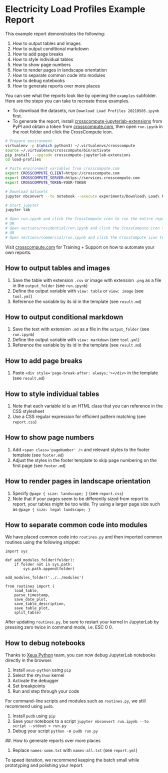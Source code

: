 # Electricity Load Profiles Example Report

This example report demonstrates the following:

1. How to output tables and images
2. How to output conditional markdown
3. How to add page breaks
4. How to style individual tables
5. How to show page numbers
6. How to render pages in landscape orientation
7. How to separate common code into modules
8. How to debug notebooks
9. How to generate reports over more places

You can see what the reports look like by opening the `examples` subfolder. Here are the steps you can take to recreate those examples.

- To download the datasets, run `Download Load Profiles 20210505.ipynb` first.
- To generate the report, install [crosscompute-jupyterlab-extensions](https://pypi.org/project/crosscompute-jupyterlab-extensions) from PyPI and obtain a token from [crosscompute.com](https://crosscompute.com), then open `run.ipynb` in the root folder and click the CrossCompute icon.

```bash
# Prepare environment
virtualenv -p $(which python3) ~/.virtualenvs/crosscompute
source ~/.virtualenvs/crosscompute/bin/activate
pip install --upgrade crosscompute-jupyterlab-extensions
cd load-profiles

# Paste environment variables from crosscompute.com
export CROSSCOMPUTE_CLIENT=https://crosscompute.com
export CROSSCOMPUTE_SERVER=https://services.crosscompute.com
export CROSSCOMPUTE_TOKEN=YOUR-TOKEN

# Download datasets
jupyter nbconvert --to notebook --execute experiments/Download\ Load\ Profiles\ 20210505.ipynb

# Start jupyter
jupyter lab

# Open run.ipynb and click the CrossCompute icon to run the entire report
# OR
# Open sections/residential/run.ipynb and click the CrossCompute icon to run a section
# OR
# Open sections/commercial/run.ipynb and click the CrossCompute icon to run a section
```

Visit [crosscompute.com](https://crosscompute.com) for Training + Support on how to automate your own reports.

## How to output tables and images

1. Save the table with extension `.csv` or image with extension `.png` as a file in the `output_folder` (see `run.ipynb`)
2. Define the output variable with `view: table` or `view: image` (see `tool.yml`)
3. Reference the variable by its id in the template (see `result.md`)

## How to output conditional markdown

1. Save the text with extension `.md` as a file in the `output_folder` (see `run.ipynb`)
2. Define the output variable with `view: markdown` (see `tool.yml`)
3. Reference the variable by its id in the template (see `result.md`)

## How to add page breaks

1. Paste `<div style='page-break-after: always;'></div>` in the template (see `result.md`)

## How to style individual tables

1. Note that each variable id is an HTML class that you can reference in the CSS stylesheet
2. Use a CSS regular expression for efficient pattern matching (see `report.css`)

## How to show page numbers

1. Add `<span class='pageNumber' />` and relevant styles to the footer template (see `footer.md`)
2. Adjust the styles in the footer template to skip page numbering on the first page (see `footer.md`)

## How to render pages in landscape orientation

1. Specify `@page { size: landscape; }` (see `report.css`)
2. Note that if your pages seem to be differently sized from report to report, your tables might be too wide. Try using a larger page size such as `@page { size: legal landscape; }`

## How to separate common code into modules

We have placed common code into `routines.py` and then imported common routines using the following snippet:

```
import sys

def add_modules_folder(folder):
    if folder not in sys.path:
        sys.path.append(folder)

add_modules_folder('../../modules')

from routines import (
    load_table,
    parse_timestamp,
    save_date_plot,
    save_table_description,
    save_table_plot,
    split_table)
```

After updating `routines.py`, be sure to restart your kernel in JupyterLab by pressing zero twice in command mode, i.e. ESC 0 0.

## How to debug notebooks

Thanks to [Xeus Python](https://github.com/jupyter-xeus) team, you can now debug JupyterLab notebooks directly in the browser.

1. Install `xeus-python` using `pip`
2. Select the `XPython` kernel
3. Activate the debugger
4. Set breakpoints
5. Run and step through your code

For command-line scripts and modules such as `routines.py`, we still recommend using `pudb`.

1. Install `pudb` using `pip`
2. Save your notebook to a script `jupyter nbconvert run.ipynb --to script --stdout > run.py`
3. Debug your script `python -m pudb run.py`

##. How to generate reports over more places

1. Replace `names-some.txt` with `names-all.txt` (see `report.yml`)

To speed iteration, we recommend keeping the batch small while prototyping and polishing your report.

